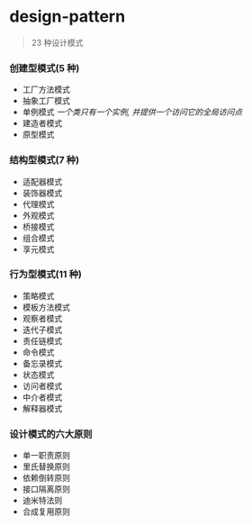 # design-pattern

> 23 种设计模式

### 创建型模式(5 种)

- 工厂方法模式
- 抽象工厂模式
- 单例模式
  _一个类只有一个实例, 并提供一个访问它的全局访问点_
- 建造者模式
- 原型模式

### 结构型模式(7 种)

- 适配器模式
- 装饰器模式
- 代理模式
- 外观模式
- 桥接模式
- 组合模式
- 享元模式

### 行为型模式(11 种)

- 策略模式
- 模板方法模式
- 观察者模式
- 迭代子模式
- 责任链模式
- 命令模式
- 备忘录模式
- 状态模式
- 访问者模式
- 中介者模式
- 解释器模式

### 设计模式的六大原则

- 单一职责原则
- 里氏替换原则
- 依赖倒转原则
- 接口隔离原则
- 迪米特法则
- 合成复用原则
